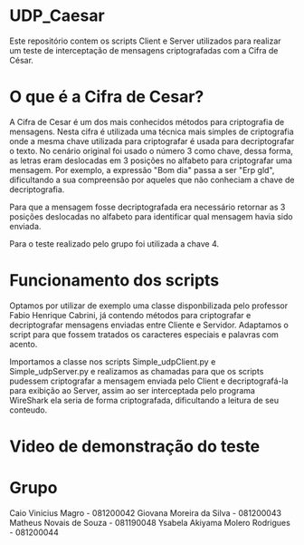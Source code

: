 # UDP_Caesar
Este repositório contem os scripts Client e Server utilizados para realizar um teste de interceptação de mensagens criptografadas com a Cifra de César.

# O que é a Cifra de Cesar?
A Cifra de Cesar é um dos mais conhecidos métodos para criptografia de mensagens. Nesta cifra é utilizada uma técnica mais simples de criptografia onde a mesma chave utilizada para criptografar é usada para decriptografar o texto. No cenário original foi usado o número 3 como chave, dessa forma, as letras eram deslocadas em 3 posições no alfabeto para criptografar uma mensagem. Por exemplo, a expressão "Bom dia" passa a ser "Erp gld", dificultando a sua compreensão por aqueles que não conheciam a chave de decriptografia.

Para que a mensagem fosse decriptografada era necessário retornar as 3 posições deslocadas no alfabeto para identificar qual mensagem havia sido enviada.

Para o teste realizado pelo grupo foi utilizada a chave 4.
# Funcionamento dos scripts
Optamos por utilizar de exemplo uma classe disponbilizada pelo professor Fabio Henrique Cabrini, já contendo métodos para criptografar e decriptografar mensagens enviadas entre Cliente e Servidor. Adaptamos o script para que fossem tratados os caracteres especiais e palavras com acento.

Importamos a classe nos scripts Simple_udpClient.py e Simple_udpServer.py e realizamos as chamadas para que os scripts pudessem criptografar a mensagem enviada pelo Client e decriptografá-la para exibição ao Server, assim ao ser interceptada pelo programa WireShark ela seria de forma criptografada, dificultando a leitura de seu conteudo.

# Video de demonstração do teste

# Grupo
Caio Vinicius Magro - 081200042
Giovana Moreira da Silva - 081200043
Matheus Novais de Souza - 081190048
Ysabela Akiyama Molero Rodrigues - 081200044
